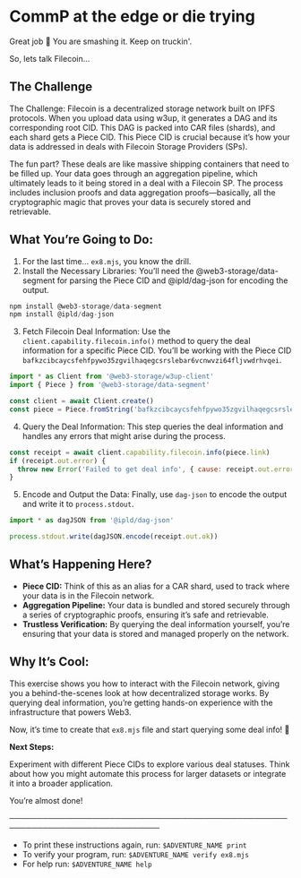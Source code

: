 # CommP at the edge or die trying

Great job 👏 You are smashing it. Keep on truckin'.

So, lets talk Filecoin...

## The Challenge
The Challenge:
Filecoin is a decentralized storage network built on IPFS protocols. When you upload data using w3up, it generates a DAG and its corresponding root CID. This DAG is packed into CAR files (shards), and each shard gets a Piece CID. This Piece CID is crucial because it’s how your data is addressed in deals with Filecoin Storage Providers (SPs).

The fun part? These deals are like massive shipping containers that need to be filled up. Your data goes through an aggregation pipeline, which ultimately leads to it being stored in a deal with a Filecoin SP. The process includes inclusion proofs and data aggregation proofs—basically, all the cryptographic magic that proves your data is securely stored and retrievable.

## What You’re Going to Do:
1. For the last time... `ex8.mjs`, you know the drill.
2. Install the Necessary Libraries: You’ll need the @web3-storage/data-segment for parsing the Piece CID and @ipld/dag-json for encoding the output.
```js
npm install @web3-storage/data-segment
npm install @ipld/dag-json
```
3. Fetch Filecoin Deal Information: Use the `client.capability.filecoin.info()` method to query the deal information for a specific Piece CID. You’ll be working with the Piece CID `bafkzcibcaycsfehfpywo35zgvilhaqegcsrslebar6vcnwvzi64fljvwdrhvqei`.
```js
import * as Client from '@web3-storage/w3up-client'
import { Piece } from '@web3-storage/data-segment'

const client = await Client.create()
const piece = Piece.fromString('bafkzcibcaycsfehfpywo35zgvilhaqegcsrslebar6vcnwvzi64fljvwdrhvqei')
```
4. Query the Deal Information: This step queries the deal information and handles any errors that might arise during the process.
```js
const receipt = await client.capability.filecoin.info(piece.link)
if (receipt.out.error) {
  throw new Error('Failed to get deal info', { cause: receipt.out.error })
}
```
5. Encode and Output the Data: Finally, use `dag-json` to encode the output and write it to `process.stdout`.
```js
import * as dagJSON from '@ipld/dag-json'

process.stdout.write(dagJSON.encode(receipt.out.ok))
```

## What’s Happening Here?
- **Piece CID:** Think of this as an alias for a CAR shard, used to track where your data is in the Filecoin network.
- **Aggregation Pipeline:** Your data is bundled and stored securely through a series of cryptographic proofs, ensuring it’s safe and retrievable.
- **Trustless Verification:** By querying the deal information yourself, you’re ensuring that your data is stored and managed properly on the network.

## Why It’s Cool:
This exercise shows you how to interact with the Filecoin network, giving you a behind-the-scenes look at how decentralized storage works. By querying deal information, you’re getting hands-on experience with the infrastructure that powers Web3.

Now, it’s time to create that `ex8.mjs` file and start querying some deal info! 🚀

**Next Steps:**

Experiment with different Piece CIDs to explore various deal statuses.
Think about how you might automate this process for larger datasets or integrate it into a broader application.

You’re almost done!

─────────────────────────────────────────────────────────────────────────────
* To print these instructions again, run: `$ADVENTURE_NAME print`
* To verify your program, run: `$ADVENTURE_NAME verify ex8.mjs`
* For help run: `$ADVENTURE_NAME help`
